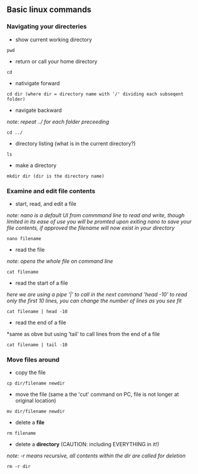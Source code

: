
## Basic linux commands

### Navigating your directeries


* show current working directory
```
pwd
```

* return or call your home directory
```
cd
```

* nativigate forward
```
cd dir (where dir = directory name with '/' dividing each subseqent folder)
```


* navigate backward

*note: repeat ../ for each folder preceeding*
```
cd ../
```



* directory listing (what is in the current directory?)
```
ls
```

* make a directory
```
mkdir dir (dir is the directory name)
```


### Examine and edit file contents

* start, read, and edit a file

*note: nano is a default UI from commmand line to read and write, though limited in its ease of use*
*you will be promted upon exiting nano to save your file contents, if approved the filename will now exist in your directory*
```
nano filename
```

* read the file

*note: opens the whole file on command line*
```
cat filename
```

* read the start of a file

*here we are using a pipe '|' to call in the next command 'head -10' to read only the first 10 lines, you can change the number of lines as you see fit*
```
cat filename | head -10
```

* read the end of a file

*same as obve but using 'tail' to call lines from the end of a file
```
cat filename | tail -10
```

### Move files around

* copy the file
```
cp dir/filename newdir
```

* move the file (same a the 'cut' command on PC, file is not longer at original location)
```
mv dir/filename newdir
```

* delete a **file**
```
rm filename
```

* delete a **directory** (CAUTION: including EVERYTHING in it!)

*note: -r means recursive, all contents within the dir are called for deletion*
```
rm -r dir
```
